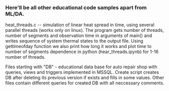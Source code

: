 ### Here'll be all other educational code samples apart from ML/DA.

heat_threads.c -- simulation of linear heat spread in time, using several parallel threads (works only on linux). The program gets number of threads, number of segments and observation time in arguments of main() and writes sequence of system thermal states to the output file. Using gettimeofday function we also print how long it works and plot time to number of segments dependence in python (hear_threads.ipynb) for 1-16 number of threads. 

Files starting with "DB" - educational data base for auto repair shop with queries, views and triggers implemented in MSSQL. Create script creates DB after deleting its previous version if exists and fills in some values. Other files contain different queries for created DB with all neccessary comments.
